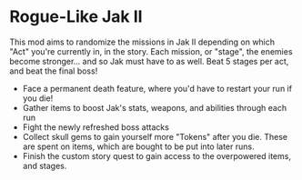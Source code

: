 # Rogue-Like Jak II 
This mod aims to randomize the missions in Jak II depending on which "Act" you're currently in, in the story. Each mission, or "stage", the enemies become stronger... and so Jak must have to as well. Beat 5 stages per act, and beat the final boss!

- Face a permanent death feature, where you'd have to restart your run if you die!
- Gather items to boost Jak's stats, weapons, and abilities through each run
- Fight the newly refreshed boss attacks
- Collect skull gems to gain yourself more "Tokens" after you die. These are spent on items, which are bought to be put into later runs.
- Finish the custom story quest to gain access to the overpowered items, and stages.
